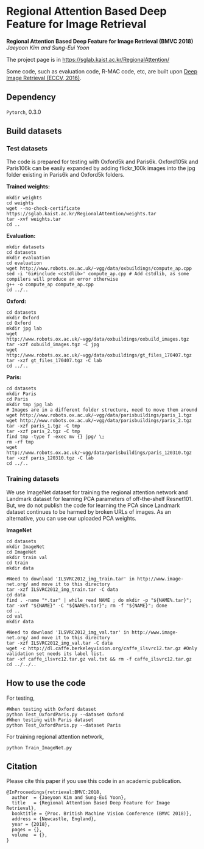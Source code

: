 # Regional Attention Based Deep Feature for Image Retrieval

**Regional Attention Based Deep Feature for Image Retrieval (BMVC 2018)**
*Jaeyoon Kim and Sung-Eui Yoon*

The project page is in https://sglab.kaist.ac.kr/RegionalAttention/

Some code, such as evaluation code, R-MAC code, etc, are built upon [Deep Image Retrieval (ECCV, 2016)](https://github.com/figitaki/deep-retrieval).

Dependency
--------------------------------------------------------------------------------------------------
`Pytorch`, 0.3.0


Build datasets
--------------------------------------------------------------------------------------------------
### Test datasets
The code is prepared for testing with Oxford5k and Paris6k. 
Oxford105k and Paris106k can be easily expanded by adding flickr_100k images into the jpg folder existing in Paris6k and Oxford5k folders. 

**Trained weights:**
```
mkdir weights
cd weights
wget --no-check-certificate https://sglab.kaist.ac.kr/RegionalAttention/weights.tar
tar -xvf weights.tar
cd ..
```

**Evaluation:**
```
mkdir datasets
cd datasets
mkdir evaluation
cd evaluation
wget http://www.robots.ox.ac.uk/~vgg/data/oxbuildings/compute_ap.cpp
sed -i '6i#include <cstdlib>' compute_ap.cpp # Add cstdlib, as some compilers will produce an error otherwise
g++ -o compute_ap compute_ap.cpp
cd ../..
```

**Oxford:**
```
cd datasets
mkdir Oxford
cd Oxford
mkdir jpg lab
wget http://www.robots.ox.ac.uk/~vgg/data/oxbuildings/oxbuild_images.tgz
tar -xzf oxbuild_images.tgz -C jpg
wget http://www.robots.ox.ac.uk/~vgg/data/oxbuildings/gt_files_170407.tgz
tar -xzf gt_files_170407.tgz -C lab
cd ../..
```

**Paris:**
```
cd datasets
mkdir Paris
cd Paris
mkdir tmp jpg lab
# Images are in a different folder structure, need to move them around
wget http://www.robots.ox.ac.uk/~vgg/data/parisbuildings/paris_1.tgz
wget http://www.robots.ox.ac.uk/~vgg/data/parisbuildings/paris_2.tgz
tar -xzf paris_1.tgz -C tmp
tar -xzf paris_2.tgz -C tmp
find tmp -type f -exec mv {} jpg/ \;
rm -rf tmp
wget http://www.robots.ox.ac.uk/~vgg/data/parisbuildings/paris_120310.tgz
tar -xzf paris_120310.tgz -C lab
cd ../..
```

### Training datasets

We use ImageNet dataset for training the regional attention network and Landmark dataset for learning PCA parameters of off-the-shelf Resnet101. But, we do not publish the code for learning the PCA since Landmark dataset continues to be harmed by broken URLs of images. As an alternative, you can use our uploaded PCA weights.

**ImageNet**
```
cd datasets
mkdir ImageNet
cd ImageNet
mkdir train val
cd train
mkdir data

#Need to download 'ILSVRC2012_img_train.tar' in http://www.image-net.org/ and move it to this directory
tar -xzf ILSVRC2012_img_train.tar -C data
cd data
find . -name "*.tar" | while read NAME ; do mkdir -p "${NAME%.tar}"; tar -xvf "${NAME}" -C "${NAME%.tar}"; rm -f "${NAME}"; done
cd ..
cd val
mkdir data

#Need to download 'ILSVRC2012_img_val.tar' in http://www.image-net.org/ and move it to this directory
tar -xzf ILSVRC2012_img_val.tar -C data
wget -c http://dl.caffe.berkeleyvision.org/caffe_ilsvrc12.tar.gz #Only validation set needs its label list.
tar -xf caffe_ilsvrc12.tar.gz val.txt && rm -f caffe_ilsvrc12.tar.gz 
cd ../../..
```



How to use the code
--------------------------------------------------------------------------------------------------
For testing, 
```
#When testing with Oxford dataset
python Test_OxfordParis.py --dataset Oxford
#When testing with Paris dataset
python Test_OxfordParis.py --dataset Paris
```
For training regional attention network,
```
python Train_ImageNet.py
```

Citation
--------------------------------------------------------------------------------------------------
Please cite this paper if you use this code in an academic publication.
```
@InProceedings{retrieval:BMVC:2018,
  author  = {Jaeyoon Kim and Sung-Eui Yoon},
  title   = {Regional Attention Based Deep Feature for Image Retrieval},
  booktitle = {Proc. British Machine Vision Conference (BMVC 2018)},
  address = {Newcastle, England},
  year = {2018},
  pages = {},
  volume  = {},
}
```
